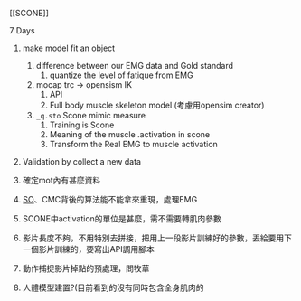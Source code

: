 [[SCONE]]

7 Days
1. make model fit an object
	1. difference between our EMG data and Gold standard
		1. quantize the level of fatique from EMG
	2. mocap trc -> opensism IK 
		1. API
		2. Full body muscle skeleton model (考慮用opensim creator)
	3. `_q.sto` Scone mimic measure
		1. Training is Scone
		2. Meaning of the muscle .activation in scone
		3. Transform the Real EMG to muscle activation
2. Validation by collect a new data


1. 確定mot內有甚麼資料
2. [SO](http://2.so/)、CMC背後的算法能不能拿來重現，處理EMG
3. SCONE中activation的單位是甚麼，需不需要轉肌肉參數
4. 影片長度不夠，不用特別去拼接，把用上一段影片訓練好的參數，丟給要用下一個影片訓練的，要寫出API調用腳本
5. 動作捕捉影片掉點的預處理，問牧華
6. 人體模型建置?(目前看到的沒有同時包含全身肌肉的